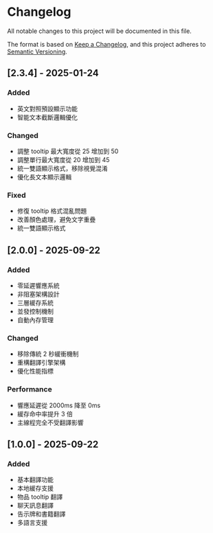 # Changelog

All notable changes to this project will be documented in this file.

The format is based on [Keep a Changelog](https://keepachangelog.com/en/1.0.0/),
and this project adheres to [Semantic Versioning](https://semver.org/spec/v2.0.0.html).

## [2.3.4] - 2025-01-24

### Added
- 英文對照預設顯示功能
- 智能文本截斷邏輯優化

### Changed
- 調整 tooltip 最大寬度從 25 增加到 50
- 調整單行最大寬度從 20 增加到 45
- 統一雙語顯示格式，移除視覺混淆
- 優化長文本顯示邏輯

### Fixed
- 修復 tooltip 格式混亂問題
- 改善顏色處理，避免文字重疊
- 統一雙語顯示格式

## [2.0.0] - 2025-09-22

### Added
- 零延遲響應系統
- 非阻塞架構設計
- 三層緩存系統
- 並發控制機制
- 自動內存管理

### Changed
- 移除傳統 2 秒緩衝機制
- 重構翻譯引擎架構
- 優化性能指標

### Performance
- 響應延遲從 2000ms 降至 0ms
- 緩存命中率提升 3 倍
- 主線程完全不受翻譯影響

## [1.0.0] - 2025-09-22

### Added
- 基本翻譯功能
- 本地緩存支援
- 物品 tooltip 翻譯
- 聊天訊息翻譯
- 告示牌和書籍翻譯
- 多語言支援